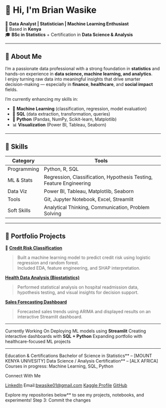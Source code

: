 # 👋 Hi, I'm Brian Wasike  

🎯 **Data Analyst | Statistician | Machine Learning Enthusiast**  
📍 Based in **Kenya**  
🎓 **BSc in Statistics** + Certification in **Data Science & Analysis**  

---

## 🚀 About Me  
I’m a passionate data professional with a strong foundation in **statistics** and hands-on experience in **data science, machine learning, and analytics**.  
I enjoy turning raw data into meaningful insights that drive smarter decision-making — especially in **finance**, **healthcare**, and **social impact** fields.

I’m currently enhancing my skills in:  
- 🧠 **Machine Learning** (classification, regression, model evaluation)  
- 🧰 **SQL** (data extraction, transformation, queries)  
- 🐍 **Python** (Pandas, NumPy, Scikit-learn, Matplotlib)  
- 📊 **Visualization** (Power BI, Tableau, Seaborn)  

---

## 🧠 Skills

| Category | Tools |
|----------|-------|
| Programming | Python, R, SQL |
| ML & Stats | Regression, Classification, Hypothesis Testing, Feature Engineering |
| Data Viz | Power BI, Tableau, Matplotlib, Seaborn |
| Tools | Git, Jupyter Notebook, Excel, Streamlit |
| Soft Skills | Analytical Thinking, Communication, Problem Solving |

---

## 💼 Portfolio Projects

🔹 [**Credit Risk Classification**](https://github.com/brianwasike/credit-risk-classification)  
> Built a machine learning model to predict credit risk using logistic regression and random forest.  
> Included EDA, feature engineering, and SHAP interpretation.

[**Health Data Analysis (Biostatistics)**](https://github.com/brianwasike/health-data-analysis)  
> Performed statistical analysis on hospital readmission data, hypothesis testing, and visual insights for decision support.

[**Sales Forecasting Dashboard**](https://github.com/brianwasike/sales-forecasting-dashboard)  
> Forecasted sales trends using ARIMA and displayed results on an interactive Streamlit dashboard.

---

Currently Working On
Deploying ML models using **Streamlit**
Creating interactive dashboards with **SQL + Python**
Expanding portfolio with healthcare-focused ML projects

---

 Education & Certifications
Bachelor of Science in Statistics** – [MOUNT KENYA UNIVESITY]
Data Science / Analysis Certification** – [ALX AFRICA]
Courses in progress: Machine Learning, SQL, Python

Connect With Me

[LinkedIn](https://www.linkedin.com/in/your-linkedin/)
Email:bwasike01@gmail.com
[Kaggle Profile](https://www.kaggle.com/yourusername)
[GitHub](https://github.com/brianwasike)


Explore my repositories below** to see my projects, notebooks, and experiments!
Step 3: Commit the changes
